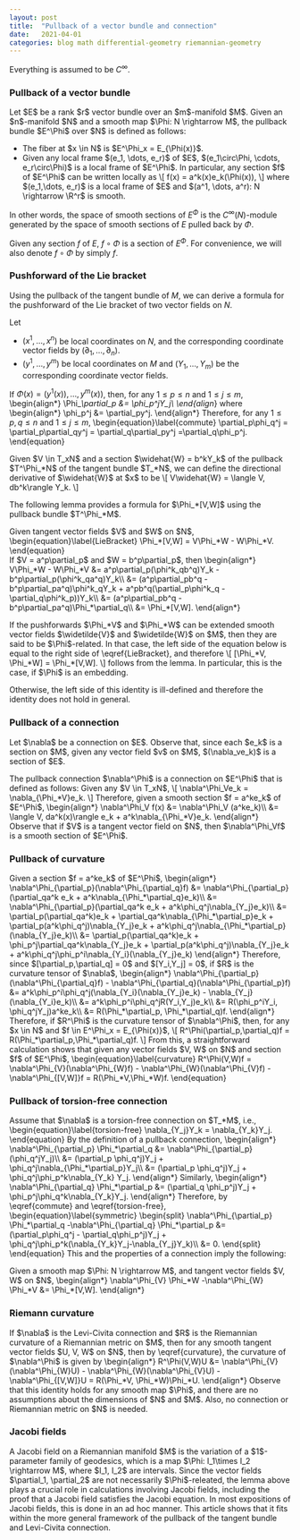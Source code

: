 ```yaml
---
layout: post
title:  "Pullback of a vector bundle and connection"
date:   2021-04-01
categories: blog math differential-geometry riemannian-geometry
---
```

$\newcommand{\R}{\mathbb{R}}$
Everything is assumed to be $C^\infty$.

### Pullback of a vector bundle

<p>
Let $E$ be a rank $r$ vector bundle over an $m$-manifold $M$. Given an $n$-manifold $N$ and a smooth map $\Phi: N \rightarrow M$, the pullback bundle $E^\Phi$ over $N$ is defined as follows:

<ul>
  <li>The fiber at $x \in N$ is $E^\Phi_x = E_{\Phi(x)}$.</li>
  <li>Given any local frame $(e_1, \dots, e_r)$ of $E$, $(e_1\circ\Phi, \cdots, e_r\circ\Phi)$ is a local frame of $E^\Phi$. In particular, any section $f$ of $E^\Phi$ can be written locally as
    \[
      f(x) = a^k(x)e_k(\Phi(x)),
    \]
    where $(e_1,\dots, e_r)$ is a local frame of $E$ and $(a^1, \dots, a^r): N \rightarrow \R^r$ is smooth.</li>
</ul>

In other words, the space of smooth sections of $E^\Phi$ is the $C^\infty(N)$-module generated by the space of smooth sections of $E$ pulled back by $\Phi$.
</p>

Given any section $f$ of $E$, $f\circ\Phi$ is a section of $E^\Phi$. For convenience, we will also denote $f\circ\Phi$ by simply $f$.

### Pushforward of the Lie bracket

Using the pullback of the tangent bundle of $M$, we can derive a formula for the pushforward of the Lie bracket of two vector fields on $N$.

<p>
Let

- $(x^1, \dots, x^n)$ be local coordinates on $N$, and the corresponding coordinate vector fields by $(\partial_1, \dots, \partial_n)$.
- $(y^1, \dots, y^m)$ be local coordinates on $M$ and $(Y_1, \dots, Y_m)$ be the corresponding coordinate vector fields.

If $\Phi(x) = (y^1(x)), \dots, y^m(x))$, then, for any $1 \le p \le n$ and $1 \le j \le m$,
\begin{align*}
  \Phi_*\partial_p &= \phi_p^jY_j\\
\end{align*}
where
\begin{align*}
  \phi_p^j &= \partial_py^j.
\end{align*}
Therefore, for any $1 \le p, q \le n$ and $1 \le j \le m$,
\begin{equation}\label{commute}
  \partial_p\phi_q^j = \partial_p\partial_qy^j = \partial_q\partial_py^j =\partial_q\phi_p^j.
\end{equation}
</p>

<p>
Given $V \in T_xN$ and a section $\widehat{W} = b^kY_k$ of the pullback $T^\Phi_*N$ of the tangent bundle $T_*N$, we can define the directional derivative of $\widehat{W}$ at $x$ to be
\[
  V\widehat{W} = \langle V, db^k\rangle Y_k.
\]
</p>

<p>
The following lemma provides a formula for $\Phi_*[V,W]$ using the pullback bundle $T^\Phi_*M$.
</p>

<div class="lemma">
  Given tangent vector fields $V$ and $W$ on $N$,
  \begin{equation}\label{LieBracket}
    \Phi_*[V,W] = V\Phi_*W - W\Phi_*V.
  \end{equation}
</div>

<div class="proof">
If $V = a^p\partial_p$ and $W = b^p\partial_p$, then
\begin{align*}
  V\Phi_*W - W\Phi_*V &= a^p\partial_p(\phi^k_qb^q)Y_k
                        - b^p\partial_p(\phi^k_qa^q)Y_k\\
                      &= (a^p\partial_pb^q - b^p\partial_pa^q)\phi^k_qY_k + a^pb^q(\partial_p\phi^k_q - \partial_q\phi^k_p))Y_k\\
                      &= (a^p\partial_pb^q - b^p\partial_pa^q)\Phi_*\partial_q\\
                      &= \Phi_*[V,W].
\end{align*}
</div>

<p>
If the pushforwards $\Phi_*V$ and $\Phi_*W$ can be extended smooth vector fields $\widetilde{V}$ and $\widetilde{W}$ on $M$, then they are said to be $\Phi$-related. In that case, the left side of the equation below is equal to the right side of \eqref{LieBracket}, and therefore
\[
  [\Phi_*V, \Phi_*W] = \Phi_*[V,W].
\]
follows from the lemma.
In particular, this is the case, if $\Phi$ is an embedding.
</p>

<p>
Otherwise, the left side of this identity is ill-defined and therefore the identity does not hold in general.
</p>

### Pullback of a connection

<p>
Let $\nabla$ be a connection on $E$. Observe that, since each $e_k$ is a section on $M$, given any vector field $v$ on $M$, $(\nabla_ve_k)$ is a section of $E$.
</p>

<p>
The pullback connection $\nabla^\Phi$ is a connection on $E^\Phi$ that is defined as follows: Given any $V \in T_xN$,
\[
  \nabla^\Phi_Ve_k = \nabla_{\Phi_*V}e_k.
\]
Therefore, given a smooth section $f = a^ke_k$ of $E^\Phi$,
\begin{align*}
  \nabla^\Phi_V f(x) &= \nabla^\Phi_V (a^ke_k)\\
  &= \langle V, da^k(x)\rangle e_k + a^k\nabla_{\Phi_*V}e_k.
\end{align*}
Observe that if $V$ is a tangent vector field on $N$, then $\nabla^\Phi_Vf$ is a smooth section of $E^\Phi$.
</p>

### Pullback of curvature

<p>
Given a section $f = a^ke_k$ of $E^\Phi$,
\begin{align*}
  \nabla^\Phi_{\partial_p}(\nabla^\Phi_{\partial_q}f)
  &=
    \nabla^\Phi_{\partial_p}(\partial_qa^k e_k + a^k\nabla_{\Phi_*\partial_q}e_k)\\
  &=
    \nabla^\Phi_{\partial_p}(\partial_qa^k e_k + a^k\phi_q^j\nabla_{Y_j}e_k)\\
  &= \partial_p(\partial_qa^k)e_k + \partial_qa^k\nabla_{\Phi_*\partial_p}e_k
    + \partial_p(a^k\phi_q^j)\nabla_{Y_j}e_k + a^k\phi_q^j\nabla_{\Phi_*\partial_p}(\nabla_{Y_j}e_k)\\
  &= \partial_p(\partial_qa^k)e_k + \phi_p^j\partial_qa^k\nabla_{Y_j}e_k
    + \partial_p(a^k\phi_q^j)\nabla_{Y_j}e_k + a^k\phi_q^j\phi_p^i\nabla_{Y_i}(\nabla_{Y_j}e_k)
\end{align*}
Therefore, since $[\partial_p,\partial_q] = 0$ and $[Y_i,Y_j] = 0$, if $R$ is the curvature tensor of $\nabla$,
\begin{align*}
    \nabla^\Phi_{\partial_p}(\nabla^\Phi_{\partial_q}f)
-   \nabla^\Phi_{\partial_q}(\nabla^\Phi_{\partial_p}f)
  &= a^k\phi_p^i\phi_q^j(\nabla_{Y_i}(\nabla_{Y_j}e_k) - \nabla_{Y_j}(\nabla_{Y_i}e_k)\\
  &= a^k\phi_p^i\phi_q^jR(Y_i,Y_j)e_k\\
  &= R(\phi_p^iY_i, \phi_q^jY_j)a^ke_k\\
  &= R(\Phi_*\partial_p, \Phi_*\partial_q)f.
\end{align*}
Therefore, if $R^\Phi$ is the curvature tensor of $\nabla^\Phi$, then, for any $x \in N$ and $f \in E^\Phi_x = E_{\Phi(x)}$,
\[
  R^\Phi(\partial_p,\partial_q)f = R(\Phi_*\partial_p,\Phi_*\partial_q)f.
\]
From this, a straightforward calculation shows that
given any vector fields $V, W$ on $N$ and section $f$ of $E^\Phi$,
\begin{equation}\label{curvature}
  R^\Phi(V,W)f =
  \nabla^\Phi_{V}(\nabla^\Phi_{W}f)
  -   \nabla^\Phi_{W}(\nabla^\Phi_{V}f) - \nabla^\Phi_{[V,W]}f = R(\Phi_*V,\Phi_*W)f.
\end{equation}
</p>

### Pullback of torsion-free connection

<p>
Assume that $\nabla$ is a torsion-free connection on $T_*M$, i.e.,
\begin{equation}\label{torsion-free}
  \nabla_{Y_j}Y_k = \nabla_{Y_k}Y_j.
\end{equation}
By the definition of a pullback connection,
\begin{align*}
  \nabla^\Phi_{\partial_p} \Phi_*\partial_q &= \nabla^\Phi_{\partial_p}(\phi_q^jY_j)\\
                                         &= (\partial_p \phi_q^j)Y_j + \phi_q^j\nabla_{\Phi_*\partial_p}Y_j\\
                                         &= (\partial_p \phi_q^j)Y_j + \phi_q^j\phi_p^k\nabla_{Y_k} Y_j.
\end{align*}
Similarly,
\begin{align*}
  \nabla^\Phi_{\partial_q} \Phi_*\partial_p &= (\partial_q \phi_p^j)Y_j + \phi_p^j\phi_q^k\nabla_{Y_k}Y_j.
\end{align*}
Therefore, by \eqref{commute} and \eqref{torsion-free},
\begin{equation}\label{symmetric}
  \begin{split}
  \nabla^\Phi_{\partial_p} \Phi_*\partial_q
  -\nabla^\Phi_{\partial_q} \Phi_*\partial_p
  &= (\partial_p\phi_q^j - \partial_q\phi_p^j)Y_j
  + \phi_q^j\phi_p^k(\nabla_{Y_k}Y_j-\nabla_{Y_j}Y_k)\\
  &= 0.
\end{split}
\end{equation}
This and the properties of a connection imply the following:
</p>

<div class="lemma">
  Given a smooth map $\Phi: N \rightarrow M$, and tangent vector fields $V, W$ on $N$,
\begin{align*}
  \nabla^\Phi_{V} \Phi_*W
  -\nabla^\Phi_{W} \Phi_*V
  &= \Phi_*[V,W].
\end{align*}
</div>

### Riemann curvature

<p>
If $\nabla$ is the Levi-Civita connection and $R$ is the Riemannian curvature of a Riemannian metric on $M$, then for any
smooth tangent vector fields $U, V, W$ on $N$, then by \eqref{curvature}, the curvature of $\nabla^\Phi$ is given by
\begin{align*}
  R^\Phi(V,W)U
  &=
    \nabla^\Phi_{V}(\nabla^\Phi_{W}U)
    -   \nabla^\Phi_{W}(\nabla^\Phi_{V}U) - \nabla^\Phi_{[V,W]}U
  = R(\Phi_*V, \Phi_*W)\Phi_*U.
\end{align*}
Observe that this identity holds for any smooth map $\Phi$, and there are no assumptions about the dimensions of $N$ and $M$. Also, no connection or Riemannian metric on $N$ is needed.
</p>

### Jacobi fields

<p>
A Jacobi field on a Riemannian manifold $M$ is the variation of  a $1$-parameter family of geodesics, which is a map $\Phi: I_1\times I_2 \rightarrow M$, where $I_1, I_2$ are intervals. Since the vector fields $\partial_1, \partial_2$ are not necessarily $\Phi$-releated, the lemma above plays a crucial role in calculations involving Jacobi fields, including the proof that a Jacobi field satisfies the Jacobi equation. In most expositions of Jacobi fields, this is done in an ad hoc manner. This article shows that it fits within the more general framework of the pullback of the tangent bundle and Levi-Civita connection.
</p>
